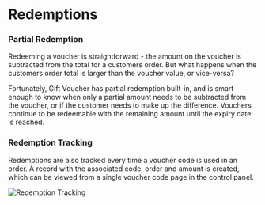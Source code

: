 # Redemptions

### Partial Redemption

Redeeming a voucher is straightforward - the amount on the voucher is subtracted from the total for a customers order. But what happens when the customers order total is larger than the voucher value, or vice-versa?

Fortunately, Gift Voucher has partial redemption built-in, and is smart enough to know when only a partial amount needs to be subtracted from the voucher, or if the customer needs to make up the difference. Vouchers continue to be redeemable with the remaining amount until the expiry date is reached.

### Redemption Tracking

Redemptions are also tracked every time a voucher code is used in an order. A record with the associated code, order and amount is created, which can be viewed from a single voucher code page in the control panel.

![Redemption Tracking](/uploads/plugins/gift-voucher/redemption-tracking.png)
